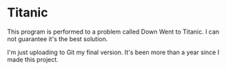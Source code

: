 # Titanic

This program is performed to a problem called Down Went to Titanic.
I can not guarantee it's the best solution.

I'm just uploading to Git my final version.
It's been more than a year since I made this project.
